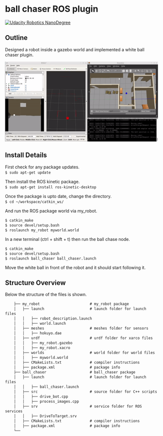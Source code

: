 # ball chaser ROS plugin
[![Udacity Robotics NanoDegree](https://img.shields.io/badge/Udacity-RoboND-blue.svg?logo=udacity&link=http://left)](https://www.udacity.com/course/robotics-software-engineer--nd209)

## Outline

Designed a robot inside a gazebo world and implemented a white ball chaser plugin.

<div align="center">
    <img src="ballchaser-plugin.gif" width="600">
</div>

## Install Details

First check for any package updates.  
`$ sudo apt-get update `

Then install the ROS kinetic package.  
`$ sudo apt-get install ros-kinetic-desktop `

Once the package is upto date, change the directory.  
`$ cd ~/workspace/catkin_ws/ `

And run the ROS package world via my_robot.
```
$ catkin_make
$ source devel/setup.bash
$ roslaunch my_robot myworld.world
```

In a new terminal (ctrl + shift + t) then run the ball chase node.
```
$ catkin_make
$ source devel/setup.bash
$ roslaunch ball_chaser ball_chaser.launch
```
Move the white ball in front of the robot and it should start following it.
## Structure Overview

Below the structure of the files is shown.
```
    ├── my_robot                       # my_robot package                   
    │   ├── launch                     # launch folder for launch files   
    │   │   ├── robot_description.launch
    │   │   ├── world.launch
    │   ├── meshes                     # meshes folder for sensors
    │   │   ├── hokuyo.dae
    │   ├── urdf                       # urdf folder for xarco files
    │   │   ├── my_robot.gazebo
    │   │   ├── my_robot.xacro
    │   ├── worlds                     # world folder for world files
    │   │   ├── myworld.world
    │   ├── CMakeLists.txt             # compiler instructions
    │   ├── package.xml                # package info
    ├── ball_chaser                    # ball_chaser package                   
    │   ├── launch                     # launch folder for launch files   
    │   │   ├── ball_chaser.launch
    │   ├── src                        # source folder for C++ scripts
    │   │   ├── drive_bot.cpp
    │   │   ├── process_images.cpp
    │   ├── srv                        # service folder for ROS services
    │   │   ├── DriveToTarget.srv
    │   ├── CMakeLists.txt             # compiler instructions
    │   ├── package.xml                # package info                  
    └──
```
